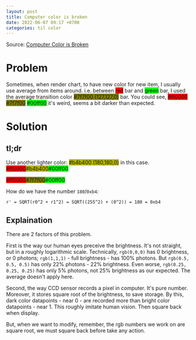 ```yaml
---
layout: post
title: Computer color is broken
date: 2022-06-07 09:17 +0700
categories: til color
---
```


Source: [Computer Color is Broken](https://www.youtube.com/watch?v=LKnqECcg6Gw)

# Problem

Sometimes, when render chart, to have new color for new item, I usually use average from items around. i.e. between <span style="background-color:#ff0000">red</span> bar and <span style="background-color:#00ff00">green</span> bar, I used the average transition color <span style="background-color:#7f7f00">#7f7f00 (127,127,0)</span> bar. You could see, <span style="background-color:#ff0000">#ff0000</span> <span style="background-color:#7f7f00">#7f7f00</span> <span style="background-color:#00ff00">#00ff00</span> it's weird, seems a bit darker than expected.

# Solution

## tl;dr

Use another lighter color: <span style="background-color:#b4b400">#b4b400 (180,180,0)</span> in this case.
<br />
<span style="background-color:#ff0000">#ff0000</span><span style="background-color:#b4b400">#b4b400</span><span style="background-color:#00ff00">#00ff00</span>

<span style="background-color:#ff0000">#ff0000</span><span style="background-color:#7f7f00">#7f7f00</span><span style="background-color:#00ff00">#00ff00</span>

How do we have the number `180`/`0xb4`:

```
r' = SQRT(r0^2 + r1^2) = SQRT((255^2) + (0^2)) = 180 = 0xb4
```

## Explaination

There are 2 factors of this problem.

First is the way our human eyes preceive the brightness. It's not straight, but in a roughly logarithmic scale. Technically, `rgb(0,0,0)` has 0 brightness, or 0 photons; `rgb(1,1,1)` - full brightness - has 100% photons. But `rgb(0.5, 0.5, 0.5)` has only 22% photons - 22% brightness. Even worse, `rgb(0.25, 0.25, 0.25)` has only 5% photons, not 25% brightness as our expected. The average doesn't apply here.

Second, the way CCD sensor records a pixel in computer. It's pure number. Moreover, it stores square root of the brightness, to save storage. By this, dark color datapoints - near 0 - are recorded more than bright color datapoints - near 1. This roughly imitate human vision. Then square back when display.

But, when we want to modify, remember, the rgb numbers we work on are square root, we must square back before take any action.
